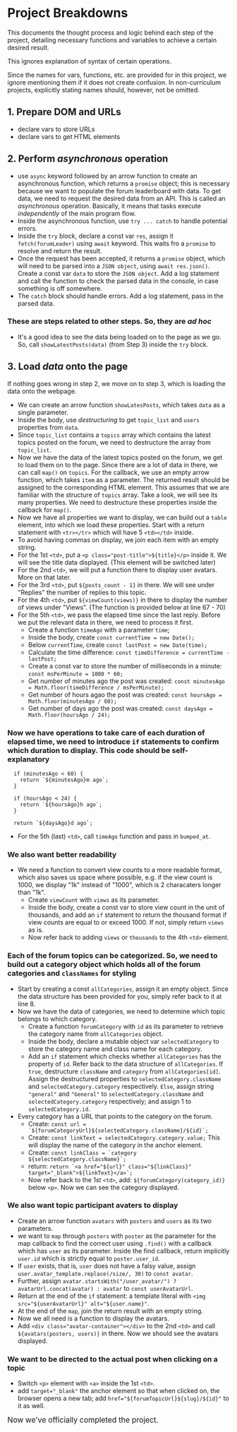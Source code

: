# Project Breakdowns

This documents the thought process and logic behind each step of the project, detailing necessary functions and variables to achieve a certain desired result.

This ignores explanation of syntax of certain operations.

Since the names for vars, functions, etc. are provided for in this project, we ignore mentioning them if it does not create confusion. In non-curriculum projects, explicitly stating names should, however, not be omitted.

## 1. Prepare DOM and URLs

- declare vars to store URLs
- declare vars to get HTML elements

## 2. Perform *asynchronous* operation

- use `async` keyword followed by an arrow function to create an asynchronous function, which returns a `promise` object; this is necessary because we want to populate the forum leaderboard with data. To get data, we need to request the desired data from an API. This is called an *asynchronous* operation. Basically, it means that tasks execute *independently* of the main program flow.
- Inside the asynchronous function, use `try ... catch` to handle potential errors.
- Inside the `try` block, declare a const var `res`, assign it `fetch(forumLeader)` using `await` keyword. This waits fro a `promise` to resolve and return the result.
- Once the request has been accepted, it returns a `promise` object, which will need to be parsed into a `JSON object`, using `await res.json()`. Create a const var `data` to store the `JSON object`. Add a log statement and call the function to check the parsed data in the console, in case something is off somewhere.
- The `catch` block should handle errors. Add a log statement, pass in the parsed data.

### These are steps related to other steps. So, they are *ad hoc*

- It's a good idea to see the data being loaded on to the page as we go. So, call `showLatestPosts(data)` (from Step 3) inside the `try` block.

## 3. Load *data* onto the page

If nothing goes wrong in step 2, we move on to step 3, which is loading the data onto the webpage.

- We can create an arrow function `showLatesPosts`, which takes `data` as a single parameter.
- Inside the body, use *destructuring* to get `topic_list` and `users` properties from `data`.
- Since `topic_list` contains a `topics` array which contains the latest topics posted on the forum, we need to destructure the array from `topic_list`.
- Now we have the data of the latest topics posted on the forum, we get to load them on to the page. Since there are a lot of data in there, we can call `map()` on `topics`. For the callback, we use an empty arrow function, which takes `item` as a parameter. The returned result should be assigned to the corresponding HTML element. This assumes that we are familiar with the structure of `topics` array. Take a look, we will see its many properties. We need to destructure these properties inside the callback for `map()`.
- Now we have all properties we want to display, we can build out a `table` element, into which we load these properties. Start with a return statement with ``<tr></tr>`` which will have 5 `<td></td>` inside.
- To avoid having commas on display, we join each item with an empty string.
- For the 1st `<td>`, put a `<p class="post-title">${title}</p>` inside it. We will see the title data displayed. (This element will be switched later)
- For the 2nd `<td>`, we will put a function there to display user avatars. More on that later.
- For the 3rd `<td>`, put `${posts_count - 1}` in there. We will see under "Replies" the number of replies to this topic.
- For the 4th `<td>`, put `${viewCount(views)}` in there to display the number of views under "Views". (The function is provided below at line 67 - 70)
- For the 5th `<td>`, we pass the elapsed time since the last reply. Before we put the relevant data in there, we need to process it first.
  - Create a function `timeAgo` with a parameter `time`;
  - Inside the body, create `const currentTime = new Date();`
  - Below `currentTime`, create `const lastPost = new Date(time);`
  - Calculate the time difference: `const timeDifference = currentTime - lastPost;`
  - Create a const var to store the number of milliseconds in a minute: `const msPerMinute = 1000 * 60;`
  - Get number of minutes ago the post was created: `const minutesAgo = Math.floor(timeDifference / msPerMinute);`
  - Get number of hours agao the post was created: `const hoursAgo = Math.floor(minutesAgo / 60);`
  - Get number of days ago the post was created: `const daysAgo = Math.floor(hoursAgo / 24);`

### Now we have operations to take care of each duration of elapsed time, we need to introduce `if` statements to confirm which duration to display. This code should be self-explanatory

```JS
  if (minutesAgo < 60) {
    return `${minutesAgo}m ago`;
  }

  if (hoursAgo < 24) {
    return `${hoursAgo}h ago`;
  }

  return `${daysAgo}d ago`;
```

- For the 5th (last) `<td>`, call `timeAgo` function and pass in `bumped_at`.

### We also want better readability

- We need a function to convert view counts to a more readable format, which also saves us space where possible, e.g. if the view count is 1000, we display "1k" instead of "1000", which is 2 characaters longer than "1k".
  - Create `viewCount` with `views` as its parameter.
  - Inside the body, create a const var to store view count in the unit of thousands, and add an `if` statement to return the thousand format if view counts are equal to or exceed 1000. If not, simply return `views` as is.
  - Now refer back to adding `views` or `thousands` to the 4th `<td>` element.

### Each of the forum topics can be categorized. So, we need to build out a category object which holds all of the forum categories and `classNames` for styling

- Start by creating a const `allCategories`, assign it an empty object. Since the data structure has been provided for you, simply refer back to it at line 8.
- Now we have the data of categories, we need to determine which topic belongs to which category.
  - Create a function `forumCategory` with `id` as its parameter to retrieve the category name from `allCategories` object.
  - Inside the body, declare a mutable object var `selectedCategory` to store the category name and class name for each category.
  - Add an `if` statement which checks whether `allCategories` has the property of `id`. Refer back to the data structure of `allCategories`. If `true`, destructure `className` and `category` from `allCategories[id]`. Assign the destructured properties to `selectedCategory.className` and `selectedCategory.category` respectively. `Else`, assign string `"general"` and `"General"` to `selectedCategory.className` and `selectedCategory.category` respectively; and assign 1 to `selectedCategory.id`.
- Every category has a URL that points to the category on the forum.
  - Create:
  ```const url = `${forumCategoryUrl}${selectedCategory.className}/${id}`;```
  - Create:
  ```const linkText = selectedCategory.category.value;```
  This will display the name of the category in the anchor element.
  - Create:
  ```const linkClass = `category ${selectedCategory.className}`;```
  - return:
  ```return `<a href="${url}" class="${linkClass}" target="_blank">${linkText}</a>`;```
  - Now refer back to the 1st `<td>`, add: `${forumCategory(category_id)}` below `<p>`. Now we can see the category displayed.

### We also want topic participant avaters to display

- Create an arrow function `avatars` with `posters` and `users` as its two parameters.
- we want to `map` through `posters` with `poster` as the parameter for the map callback to find the correct user using `.find()` with a callback which has `user` as its parameter. Inside the find callback, return implicitly `user.id` which is strictly equal to `poster.user_id`.
- If `user` exists, that is, `user` does not have a falsy value, assign `user.avatar_template.replace(/size/, 30)` to `const avatar`.
- Further, assign `avatar.startsWith("/user_avatar/") ? avatarUrl.concat(avatar) : avatar` to `const userAvatarUrl`.
- Return at the end of the `if` statement: a template literal with `<img src="${userAvatarUrl}" alt="${user.name}"`.
- At the end of the `map`, join the return result with an empty string.
- Now we all need is a function to display the avatars.
- Add `<div class="avatar-container"></div>` to the 2nd `<td>` and call `${avatars(posters, users)}` in there. Now we should see the avatars displayed.

### We want to be directed to the actual post when clicking on a topic

- Switch `<p>` element with `<a>` inside the 1st `<td>`.
- add `target="_blank"` the anchor element so that when clicked on, the browser opens a new tab; add `href="${forumTopicUrl}${slug}/${id}"` to it as well.

<span style="font-size: larger">Now we've officially completed the project.</span>
